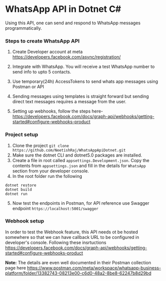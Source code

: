 # WhatsApp API in Dotnet C#
Using this API, one can send and respond to WhatsApp messages programmatically.

### Steps to create WhatsApp API
1. Create Developer account at meta
https://developers.facebook.com/async/registration/

2. Integrate with WhatsApp.
You will receive a test WhatsApp number to send info to upto 5 contacts.

3. Use temporary(24h) AccessTokens to send whats app messages using Postman or API

4. Sending messages using templates is straight forward but sending direct text messages requires a message from the user.

5. Setting up webhooks, follow the steps here-
https://developers.facebook.com/docs/graph-api/webhooks/getting-started#configure-webhooks-product

### Project setup

1. Clone the project `git clone https://github.com/NeetishRaj/WhatsAppApiDotnet.git`
2. Make sure the dotnet CLI and dotnet5.0 packages are installed.
3. Create a file in root called `appsettings.Development.json`. Copy the contents from `appsettings.json` and fill in the details for `WhatsApp` section from your developer console.
4. In the root folder run the following
```
dotnet restore
dotnet build
dotnet run
```
5. Now test the endpoints in Postman, for API reference use Swagger endpoint `https://localhost:5001/swagger`


### Webhook setup
In order to test the Webhook feature, this API needs ot be hosted somewhere so that we can have callback URL to be configured in developer's console. Following these insrtuctions https://developers.facebook.com/docs/graph-api/webhooks/getting-started#configure-webhooks-product


**Note:** The details are even well documented in their Postman collection page here https://www.postman.com/meta/workspace/whatsapp-business-platform/folder/13382743-08213e00-c6d0-48a2-8be8-62247b8d29bd

